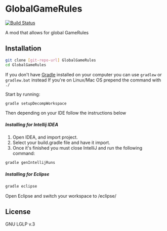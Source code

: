 # GlobalGameRules

[![Build Status](https://travis-ci.org/GoryMoon/GlobalGameRules.svg?branch=1.8)](https://travis-ci.org/GoryMoon/GlobalGameRules)

A mod that allows for global GameRules


Installation
---

```sh
git clone [git-repo-url] GlobalGameRules
cd GlobalGameRules
```
If you don't have [Gradle][1] installed on your computer you can use `gradlew` or `gradlew.bat` instead
If you're on Linux/Mac OS prepend the command with `./`

Start by running:
```sh
gradle setupDecompWorkspace
```
Then depending on your IDE follow the instructions below

##### Installing for Intellij IDEA
1. Open IDEA, and import project.
2. Select your build.gradle file and have it import.
3. Once it's finished you must close IntelliJ and run the following command:

```sh
gradle genIntellijRuns
```

##### Installing for Eclipse
```sh
gradle eclipse
```
Open Eclipse and switch your workspace to /eclipse/

License
----

GNU LGLP v.3


[1]:http://www.gradle.org/
